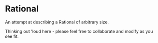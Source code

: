 # Rational
An attempt at describing a Rational of arbitrary size.

Thinking out 'loud here - please feel free to collaborate and modify as you see fit.
